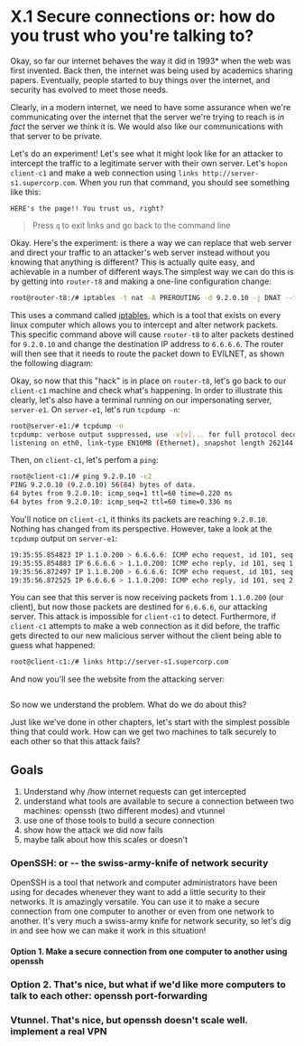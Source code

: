 # X.1 Secure connections or: how do you trust who you're talking to?

<!-- TODO ITEM: have nginx running on server-s1 and server-e1 and have distinct HTML pages for each one -->

Okay, so far our internet behaves the way it did in 1993* when the web was first invented. Back then, the internet was being used by academics sharing papers. Eventually, people started to buy things over the internet, and security has evolved to meet those needs.

Clearly, in a modern internet, we need to have some assurance when we're communicating over the internet that the server we're trying to reach is *in fact* the server we think it is. We would also like our communications with that server to be private.

Let's do an experiment! Let's see what it might look like for an attacker to intercept the traffic to a legitimate server with their own server. Let's `hopon client-c1` and make a web connection using `links http://server-s1.supercorp.com`. When you run that command, you should see something like this:

```unset
HERE's the page!! You trust us, right?
```

> Press `q` to exit links and go back to the command line

Okay. Here's the experiment: is there a way we can replace that web server and direct your traffic to an attacker's web server instead without you knowing that anything is different? This is actually quite easy, and achievable in a number of different ways.The simplest way we can do this is by getting into `router-t8` and making a one-line configuration change:

```bash
root@router-t8:/# iptables -t nat -A PREROUTING -d 9.2.0.10 -j DNAT --to-destination 6.6.6.6
```

This uses a command called [iptables](../../chapters/command-reference-guide.md#iptables), which is a tool that exists on every linux computer which allows you to intercept and alter network packets. This specific command above will cause `router-t8` to alter packets destined for `9.2.0.10` and change the destination IP address to `6.6.6.6`. The router will then see that it needs to route the packet down to EVILNET, as shown the following diagram:

<!-- TODO: Add diagram -->

Okay, so now that this "hack" is in place on `router-t8`, let's go back to our `client-c1` machine and check what's happening. In order to illustrate this clearly, let's also have a terminal running on our impersonating server, `server-e1`. On `server-e1`, let's run `tcpdump -n`:

```bash
root@server-e1:/# tcpdump -n
tcpdump: verbose output suppressed, use -v[v]... for full protocol decode
listening on eth0, link-type EN10MB (Ethernet), snapshot length 262144 bytes
```

Then, on `client-c1`, let's perfom a `ping`:

```bash
root@client-c1:/# ping 9.2.0.10 -c2
PING 9.2.0.10 (9.2.0.10) 56(84) bytes of data.
64 bytes from 9.2.0.10: icmp_seq=1 ttl=60 time=0.220 ms
64 bytes from 9.2.0.10: icmp_seq=2 ttl=60 time=0.336 ms
```

You'll notice on `client-c1`, it thinks its packets are reaching `9.2.0.10`. Nothing has changed from its perspective. However, take a look at the `tcpdump` output on `server-e1`:

```bash
19:35:55.854823 IP 1.1.0.200 > 6.6.6.6: ICMP echo request, id 101, seq 1, length 64
19:35:55.854883 IP 6.6.6.6 > 1.1.0.200: ICMP echo reply, id 101, seq 1, length 64
19:35:56.872497 IP 1.1.0.200 > 6.6.6.6: ICMP echo request, id 101, seq 2, length 64
19:35:56.872525 IP 6.6.6.6 > 1.1.0.200: ICMP echo reply, id 101, seq 2, length 64
```

You can see that this server is now receiving packets from `1.1.0.200` (our client), but now those packets are destined for `6.6.6.6`, our attacking server. This attack is impossible for `client-c1` to detect. Furthermore, if `client-c1` attempts to make a web connection as it did before, the traffic gets directed to our new malicious server without the client being able to guess what happened:

```bash
root@client-c1:/# links http://server-s1.supercorp.com
```

And now you'll see the website from the attacking server:

<!-- TODO -->
```unset
```

So now we understand the problem. What do we do about this?

Just like we've done in other chapters, let's start with the simplest possible thing that could work. How can we get two machines to talk securely to each other so that this attack fails?

## Goals

1. Understand why /how internet requests can get intercepted
2. understand what tools are available to secure a connection between two machines: openssh (two different modes) and vtunnel
3. use one of those tools to build a secure connection
4. show how the attack we did now fails
5. maybe talk about how this scales or doesn't

### OpenSSH: or -- the swiss-army-knife of network security

OpenSSH is a tool that network and computer administrators have been using for decades whenever they want to add a little security to their networks. It is amazingly versatile. You can use it to make a secure connection from one computer to another or even from one network to another. It's very much a swiss-army knife for network security, so let's dig in and see how we can make it work in this situation!

#### Option 1. Make a secure connection from one computer to another using openssh

### Option 2. That's nice, but what if we'd like more computers to talk to each other: openssh port-forwarding

### Vtunnel. That's nice, but openssh doesn't scale well. implement a real VPN


